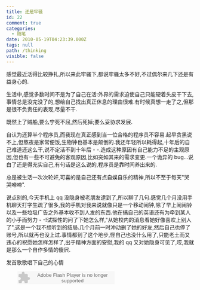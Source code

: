 ```yaml
---
title: 还是牢骚
id: 22
comment: true
categories:
  - 随笔
date: 2010-05-19T04:23:39.000Z
tags: null
path: /thinking
visible: false
---
```


感觉最近活得比较挣扎,所以来此牢骚下,都说牢骚太多不好,不过偶尔来几下还是有益身心的.

生活中,感觉多数时间不是为了自己在活:外界的需求迫使自己只能硬着头皮干下去,事情总是没完没了的,想给自己找出真正休息的理由很难.有时候真想一走了之,但那是很不负责任的表现,尽量不干.

既然上了贼船,要么宁死不屈,然后死掉;要么妥协求发展.

自认为还算半个程序员,而我现在真正感到当一位合格的程序员不容易.起早贪黑说不上,但熬夜是家常便饭,生物钟也基本是颠倒的.我还年轻所以耗得起,十年后的自己难道还这么干,说不定活不到十年后 - -.造成这种原因有自己能力不足的主观原因,但也有一些不可避免的客观原因,比如突如其来的需求变更.一个诡异的 bug...说白了还是得充实自己,有句话是这么说的,程序员是靠时间养出来的.

总是被生活一次次轮奸,可喜的是自己还有点自娱自乐的精神,所以不至于每天"哭哭啼啼".

说点别的,今天手机上 qq 没隐身被老朋友逮到了,所以聊了几句.感觉几个月没用手机聊天打字生疏了很多,我的手机对我来说就像只是一个移动闹钟,除了早上闹闹铃以及一些垃圾广告之外基本收不到人发的东西.他在搞自己的英语还有为牵到某人的小手而努力 - -!试探性的问了下她怎么样,"从她校内的消息看她好像喜欢上别人了",这是一个我不想听到的结局.几个月前一时冲动删了她的好友,然后自己也停了账号,所以就再也没上过.事情都到了这个地步,怪自己也没什么用了,只能老土而又违心的祝愿她怎样怎样了,出于精神方面的安慰,我的 qq 又对她隐身可见了,哎,我就是那么一个自作多情的傻屄.

发首歌歌唱下自己的心情

<p style="text-align: justify;padding-left: 30px"><object width="260" height="35"><param name="src" value="http://www.xiami.com/widget/858444_2103609/singlePlayer.swf" /><embed type="application/x-shockwave-flash" width="260" height="35" src="http://www.xiami.com/widget/858444_2103609/singlePlayer.swf"></embed></object>
